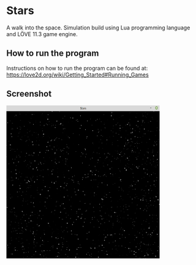 # Stars
A walk into the space.
Simulation build using Lua programming language and LÖVE 11.3 game engine.

## How to run the program
Instructions on how to run the program can be found at: https://love2d.org/wiki/Getting_Started#Running_Games

## Screenshot
<img src="https://github.com/MatheusCod/Stars/blob/master/screenshot.png" width="400" height="400">
